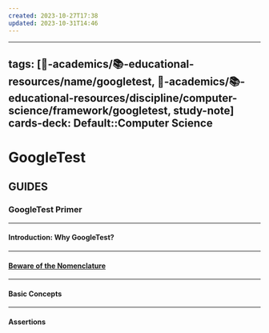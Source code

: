 ```yaml
---
created: 2023-10-27T17:38
updated: 2023-10-31T14:46
---
```


---
tags: [🔴-academics/📚-educational-resources/name/googletest, 🔴-academics/📚-educational-resources/discipline/computer-science/framework/googletest, study-note] 
cards-deck: Default::Computer Science
---

# GoogleTest

## GUIDES

### **GoogleTest Primer**

---

#### **Introduction: Why GoogleTest?**

---

#### **[Beware of the Nomenclature](https://google.github.io/googletest/primer.html#beware-of-the-nomenclature)**

---

#### **Basic Concepts**

---

#### **Assertions**





